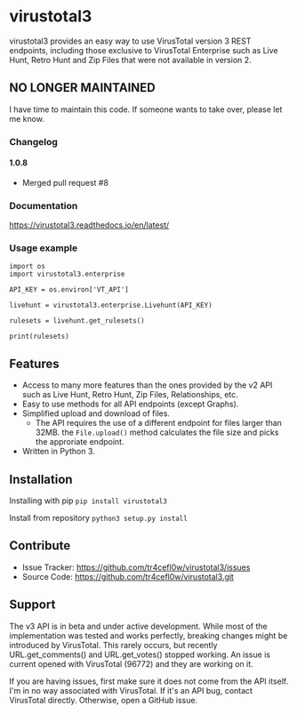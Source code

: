 virustotal3
========
virustotal3 provides an easy way to use VirusTotal version 3 REST endpoints, including those exclusive to VirusTotal Enterprise such as Live Hunt, Retro Hunt and Zip Files that were not available in version 2.

## NO LONGER MAINTAINED
I have time to maintain this code. If someone wants to take over, please let me know.

### Changelog
#### 1.0.8
* Merged pull request #8

### Documentation
https://virustotal3.readthedocs.io/en/latest/

### Usage example
```
import os
import virustotal3.enterprise

API_KEY = os.environ['VT_API']

livehunt = virustotal3.enterprise.Livehunt(API_KEY)

rulesets = livehunt.get_rulesets()

print(rulesets)
```

Features
--------

- Access to many more features than the ones provided by the v2 API such as Live Hunt, Retro Hunt, Zip Files, Relationships, etc.
- Easy to use methods for all API endpoints (except Graphs).
- Simplified upload and download of files.
    - The API requires the use of a different endpoint for files larger than 32MB. the `File.upload()` method calculates the file size and picks the approriate endpoint.
- Written in Python 3.


Installation
------------
Installing with pip
`pip install virustotal3`

Install from repository
`python3 setup.py install`

Contribute
----------

- Issue Tracker: https://github.com/tr4cefl0w/virustotal3/issues
- Source Code: https://github.com/tr4cefl0w/virustotal3.git

Support
-------
The v3 API is in beta and under active development. While most of the implementation was tested and works perfectly, breaking changes might be introduced by VirusTotal. This rarely occurs, but recently URL.get_comments() and URL.get_votes() stopped working. An issue is current opened with VirusTotal (96772) and they are working on it.

If you are having issues, first make sure it does not come from the API itself. I'm in no way associated with VirusTotal. If it's an API bug, contact VirusTotal directly. Otherwise, open a GitHub issue.
